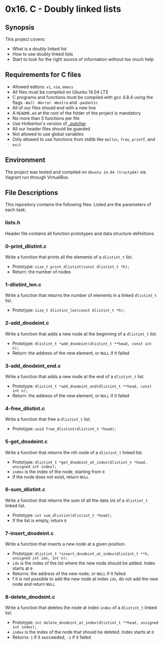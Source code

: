 # 0x16. C - Doubly linked lists

## Synopsis
This project covers:

* What is a doubly linked list
* How to use doubly linked lists
* Start to look for the right source of information without too much help

## Requirements for C files
* Allowed editors: `vi`, `vim`, `emacs`
* All files must be compiled on Ubuntu 14.04 LTS
* C programs and functions must be compiled with gcc 4.8.4 using the flags `-Wall` `-Werror` `-Wextra` and `-pedantic`
* All of our files should end with a new line
* A `README.md` at the root of the folder of the project is mandatory
* No more than 5 functions per file
* Use Holberton's version of [_putchar](https://github.com/holbertonschool/_putchar.c/blob/master/_putchar.c)
* All our header files should be guarded
* Not allowed to use global variables
* Only allowed to use functions from stdlib like `malloc`, `free`, `printf`, and `exit`

## Environment
The project was tested and compiled on `Ubuntu 14.04 (trusty64)` via Vagrant run through VirtualBox.

## File Descriptions
This repository contains the following files. Listed are the parameters of each task:

### lists.h

Header file contains all function prototypes and data structure definitions

### 0-print_dlistint.c

Write a function that prints all the elements of a `dlistint_t` list.

* Prototype: `size_t print_dlistint(const dlistint_t *h);`
* Return: the number of nodes

### 1-dlistint_len.c

Write a function that returns the number of elements in a linked `dlistint_t` list.

* Prototype: `size_t dlistint_len(const dlistint_t *h);`

### 2-add_dnodeint.c

Write a function that adds a new node at the beginning of a `dlistint_t` list.

* Prototype: `dlistint_t *add_dnodeint(dlistint_t **head, const int n);`
* Return: the address of the new element, or `NULL` if it failed

### 3-add_dnodeint_end.c

Write a function that adds a new node at the end of a `dlistint_t` list.

* Prototype: `dlistint_t *add_dnodeint_end(dlistint_t **head, const int n);`
* Return: the address of the new element, or `NULL` if it failed

### 4-free_dlistint.c

Write a function that free a `dlistint_t` list.

* Prototype: `void free_dlistint(dlistint_t *head);`

### 5-get_dnodeint.c

Write a function that returns the nth node of a `dlistint_t` linked list.

* Prototype: `dlistint_t *get_dnodeint_at_index(dlistint_t *head, unsigned int index);`
* `index` is the index of the node, starting from `0`
* if the node does not exist, return `NULL`

### 6-sum_dlistint.c

Write a function that returns the sum of all the data (n) of a `dlistint_t` linked list.

* Prototype: `int sum_dlistint(dlistint_t *head);`
* If the list is empty, return `0`

### 7-insert_dnodeint.c

Write a function that inserts a new node at a given position.

* Prototype: `dlistint_t *insert_dnodeint_at_index(dlistint_t **h, unsigned int idx, int n);`
* `idx`  is the index of the list where the new node should be added. Index starts at `0`
* Returns: the address of the new node, or `NULL` if it failed
* f it is not possible to add the new node at index `idx`, do not add the new node and return `NULL`

### 8-delete_dnodeint.c

Write a function that deletes the node at index `index` of a `dlistint_t` linked list.

* Prototype: `int delete_dnodeint_at_index(dlistint_t **head, unsigned int index);`
* `index` is the index of the node that should be deleted. Index starts at `0`
* Returns: `1` if it succeeded, `-1` if it failed
